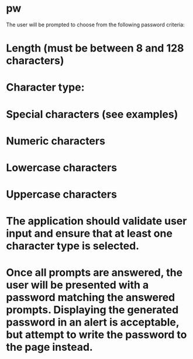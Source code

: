 # pw
The user will be prompted to choose from the following password criteria:


# Length (must be between 8 and 128 characters)


# Character type:


# Special characters (see examples)


# Numeric characters


# Lowercase characters


# Uppercase characters




# The application should validate user input and ensure that at least one character type is selected.
# Once all prompts are answered, the user will be presented with a password matching the answered prompts. Displaying the generated password in an alert is acceptable, but attempt to write the password to the page instead.